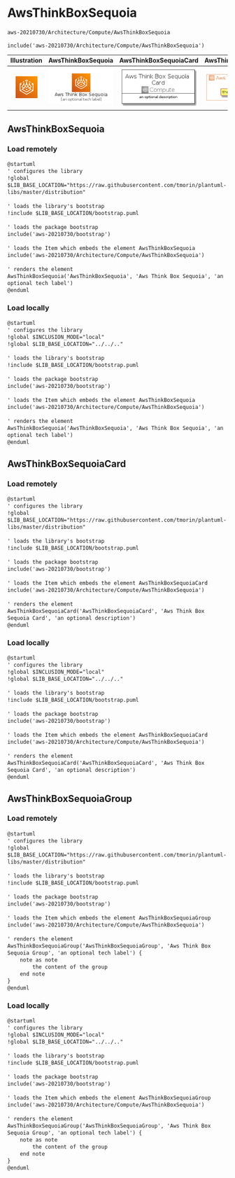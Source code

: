 # AwsThinkBoxSequoia


```text
aws-20210730/Architecture/Compute/AwsThinkBoxSequoia
```

```text
include('aws-20210730/Architecture/Compute/AwsThinkBoxSequoia')
```



| Illustration | AwsThinkBoxSequoia | AwsThinkBoxSequoiaCard | AwsThinkBoxSequoiaGroup |
| :---: | :---: | :---: | :---: |
| ![illustration for Illustration](../../../aws-20210730/Architecture/Compute/AwsThinkBoxSequoia.png) | ![illustration for AwsThinkBoxSequoia](../../../aws-20210730/Architecture/Compute/AwsThinkBoxSequoia.Local.png) | ![illustration for AwsThinkBoxSequoiaCard](../../../aws-20210730/Architecture/Compute/AwsThinkBoxSequoiaCard.Local.png) | ![illustration for AwsThinkBoxSequoiaGroup](../../../aws-20210730/Architecture/Compute/AwsThinkBoxSequoiaGroup.Local.png) |




## AwsThinkBoxSequoia

### Load remotely
```plantuml
@startuml
' configures the library
!global $LIB_BASE_LOCATION="https://raw.githubusercontent.com/tmorin/plantuml-libs/master/distribution"

' loads the library's bootstrap
!include $LIB_BASE_LOCATION/bootstrap.puml

' loads the package bootstrap
include('aws-20210730/bootstrap')

' loads the Item which embeds the element AwsThinkBoxSequoia
include('aws-20210730/Architecture/Compute/AwsThinkBoxSequoia')

' renders the element
AwsThinkBoxSequoia('AwsThinkBoxSequoia', 'Aws Think Box Sequoia', 'an optional tech label')
@enduml
```

### Load locally
```plantuml
@startuml
' configures the library
!global $INCLUSION_MODE="local"
!global $LIB_BASE_LOCATION="../../.."

' loads the library's bootstrap
!include $LIB_BASE_LOCATION/bootstrap.puml

' loads the package bootstrap
include('aws-20210730/bootstrap')

' loads the Item which embeds the element AwsThinkBoxSequoia
include('aws-20210730/Architecture/Compute/AwsThinkBoxSequoia')

' renders the element
AwsThinkBoxSequoia('AwsThinkBoxSequoia', 'Aws Think Box Sequoia', 'an optional tech label')
@enduml
```

## AwsThinkBoxSequoiaCard

### Load remotely
```plantuml
@startuml
' configures the library
!global $LIB_BASE_LOCATION="https://raw.githubusercontent.com/tmorin/plantuml-libs/master/distribution"

' loads the library's bootstrap
!include $LIB_BASE_LOCATION/bootstrap.puml

' loads the package bootstrap
include('aws-20210730/bootstrap')

' loads the Item which embeds the element AwsThinkBoxSequoiaCard
include('aws-20210730/Architecture/Compute/AwsThinkBoxSequoia')

' renders the element
AwsThinkBoxSequoiaCard('AwsThinkBoxSequoiaCard', 'Aws Think Box Sequoia Card', 'an optional description')
@enduml
```

### Load locally
```plantuml
@startuml
' configures the library
!global $INCLUSION_MODE="local"
!global $LIB_BASE_LOCATION="../../.."

' loads the library's bootstrap
!include $LIB_BASE_LOCATION/bootstrap.puml

' loads the package bootstrap
include('aws-20210730/bootstrap')

' loads the Item which embeds the element AwsThinkBoxSequoiaCard
include('aws-20210730/Architecture/Compute/AwsThinkBoxSequoia')

' renders the element
AwsThinkBoxSequoiaCard('AwsThinkBoxSequoiaCard', 'Aws Think Box Sequoia Card', 'an optional description')
@enduml
```

## AwsThinkBoxSequoiaGroup

### Load remotely
```plantuml
@startuml
' configures the library
!global $LIB_BASE_LOCATION="https://raw.githubusercontent.com/tmorin/plantuml-libs/master/distribution"

' loads the library's bootstrap
!include $LIB_BASE_LOCATION/bootstrap.puml

' loads the package bootstrap
include('aws-20210730/bootstrap')

' loads the Item which embeds the element AwsThinkBoxSequoiaGroup
include('aws-20210730/Architecture/Compute/AwsThinkBoxSequoia')

' renders the element
AwsThinkBoxSequoiaGroup('AwsThinkBoxSequoiaGroup', 'Aws Think Box Sequoia Group', 'an optional tech label') {
    note as note
        the content of the group
    end note
}
@enduml
```

### Load locally
```plantuml
@startuml
' configures the library
!global $INCLUSION_MODE="local"
!global $LIB_BASE_LOCATION="../../.."

' loads the library's bootstrap
!include $LIB_BASE_LOCATION/bootstrap.puml

' loads the package bootstrap
include('aws-20210730/bootstrap')

' loads the Item which embeds the element AwsThinkBoxSequoiaGroup
include('aws-20210730/Architecture/Compute/AwsThinkBoxSequoia')

' renders the element
AwsThinkBoxSequoiaGroup('AwsThinkBoxSequoiaGroup', 'Aws Think Box Sequoia Group', 'an optional tech label') {
    note as note
        the content of the group
    end note
}
@enduml
```

